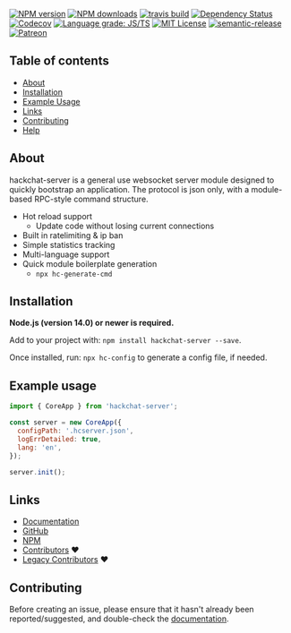 [![NPM version](https://img.shields.io/npm/v/hackchat-server.svg?maxAge=3600)](https://www.npmjs.com/package/hackchat-server)
[![NPM downloads](https://img.shields.io/npm/dt/hackchat-server.svg?maxAge=3600)](https://www.npmjs.com/package/hackchat-server)
[![travis build](https://img.shields.io/travis/hack-chat/hackchat-server.svg?style=flat)](https://travis-ci.org/hack-chat/hackchat-server)
[![Dependency Status](https://david-dm.org/hack-chat/hackchat-server.svg?theme=shields.io)](https://david-dm.org/hack-chat/hackchat-server)
[![Codecov](https://img.shields.io/codecov/c/github/hack-chat/hackchat-server.svg)](https://app.codecov.io/gh/hack-chat/hackchat-server)
[![Language grade: JS/TS](https://img.shields.io/lgtm/grade/javascript/github/hack-chat/hackchat-server.svg?logo=lgtm&logoWidth=18)](https://lgtm.com/projects/g/hack-chat/hackchat-server/context:javascript)
[![MIT License](https://img.shields.io/github/license/hack-chat/hackchat-server.svg?style=flat)](http://opensource.org/licenses/MIT)
[![semantic-release](https://img.shields.io/badge/%20%20%F0%9F%93%A6%F0%9F%9A%80-semantic--release-e10079.svg?style=flat)](https://github.com/semantic-release/semantic-release)
[![Patreon](https://img.shields.io/badge/donate-patreon-orange.svg)](https://www.patreon.com/marzavec)


## Table of contents

- [About](#about)
- [Installation](#installation)
- [Example Usage](#example-usage)
- [Links](#links)
- [Contributing](#contributing)
- [Help](#help)

## About

hackchat-server is a general use websocket server module designed to quickly bootstrap an application. The protocol is json only, with a module-based RPC-style command structure.

- Hot reload support
  - Update code without losing current connections
- Built in ratelimiting & ip ban
- Simple statistics tracking
- Multi-language support
- Quick module boilerplate generation
  - `npx hc-generate-cmd`

## Installation

**Node.js (version 14.0) or newer is required.**

Add to your project with: `npm install hackchat-server --save`.

Once installed, run: `npx hc-config` to generate a config file, if needed.

## Example usage

```js
import { CoreApp } from 'hackchat-server';

const server = new CoreApp({
  configPath: '.hcserver.json',
  logErrDetailed: true,
  lang: 'en',
});

server.init();
```

## Links

- [Documentation](https://github.com/hack-chat/hackchat-server)
- [GitHub](https://github.com/hack-chat/hackchat-server)
- [NPM](https://www.npmjs.com/package/hackchat-server)
- [Contributors](https://github.com/hack-chat/main/graphs/contributors) :heart:
- [Legacy Contributors](https://github.com/AndrewBelt/hack.chat/graphs/contributors) :heart:

## Contributing

Before creating an issue, please ensure that it hasn't already been reported/suggested, and double-check the [documentation](https://github.com/hack-chat/hackchat-server).
